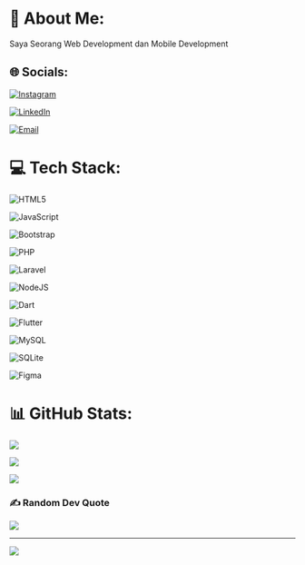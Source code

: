 # 💫 About Me:

Saya Seorang Web Development dan Mobile Development



## 🌐 Socials:

[![Instagram](https://img.shields.io/badge/Instagram-%23E4405F.svg?logo=Instagram&logoColor=white)](https://instagram.com/farhanhnun) 

[![LinkedIn](https://img.shields.io/badge/LinkedIn-%230077B5.svg?logo=linkedin&logoColor=white)](https://linkedin.com/in/farhan-faisal-muharam-1073ab2b4) 

[![Email](https://img.shields.io/badge/Email-D14836?logo=gmail&logoColor=white)](mailto:farhanhanun1@gmail.com)



# 💻 Tech Stack:

![HTML5](https://img.shields.io/badge/html5-%23E34F26.svg?style=flat&logo=html5&logoColor=white) 

![JavaScript](https://img.shields.io/badge/javascript-%23323330.svg?style=flat&logo=javascript&logoColor=%23F7DF1E) 

![Bootstrap](https://img.shields.io/badge/bootstrap-%238511FA.svg?style=flat&logo=bootstrap&logoColor=white) 

![PHP](https://img.shields.io/badge/php-%23777BB4.svg?style=flat&logo=php&logoColor=white)

![Laravel](https://img.shields.io/badge/laravel-%23FF2D20.svg?style=flat&logo=laravel&logoColor=white) 

![NodeJS](https://img.shields.io/badge/node.js-6DA55F?style=flat&logo=node.js&logoColor=white) 

![Dart](https://img.shields.io/badge/dart-%230175C2.svg?style=flat&logo=dart&logoColor=white) 

![Flutter](https://img.shields.io/badge/Flutter-%2302569B.svg?style=flat&logo=Flutter&logoColor=white) 

![MySQL](https://img.shields.io/badge/mysql-4479A1.svg?style=flat&logo=mysql&logoColor=white) 

![SQLite](https://img.shields.io/badge/sqlite-%2307405e.svg?style=flat&logo=sqlite&logoColor=white) 

![Figma](https://img.shields.io/badge/figma-%23F24E1E.svg?style=flat&logo=figma&logoColor=white)



# 📊 GitHub Stats:

![](https://github-readme-stats.vercel.app/api?username=farhanhnun&theme=radical&hide_border=true&include_all_commits=true&count_private=false)<br/>

![](https://streak-stats.demolab.com/?user=farhanhnun&theme=radical&hide_border=true)<br/>

![](https://github-readme-stats.vercel.app/api/top-langs/?username=farhanhnun&theme=radical&hide_border=true&include_all_commits=true&count_private=false&layout=compact)



### ✍️ Random Dev Quote

![](https://quotes-github-readme.vercel.app/api?type=horizontal&theme=radical)



---

[![](https://visitcount.itsvg.in/api?id=farhanhnun&icon=0&color=0)](https://visitcount.itsvg.in)



<!-- Proudly created with GPRM ( https://gprm.itsvg.in ) -->
